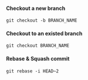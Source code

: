 #### Checkout a new branch
```
git checkout -b BRANCH_NAME
```

#### Checkout to an existed branch
```
git checkout BRANCH_NAME
```

#### Rebase & Squash commit
```
git rebase -i HEAD~2
```
